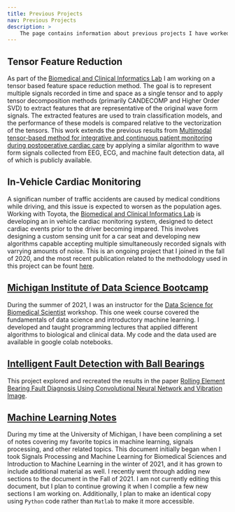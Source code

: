 ```yaml
---
title: Previous Projects
nav: Previous Projects
description: >
    The page contains information about previous projects I have worked on
---
```


## Tensor Feature Reduction
As part of the [Biomedical and Clinical Informatics Lab](https://najarianlab.ccmb.med.umich.edu/home) I am working on a tensor based feature space reduction method. The goal is to represent multiple signals recorded in time and space as a single tensor and to apply tensor decomposition methods (primarily CANDECOMP and Higher Order SVD) to extract features that are representative of the original wave form signals. The extracted features are used to train classification models, and the performance of these models is compared relative to the vectorization of the tensors. This work extends the previous results from [Multimodal tensor-based method for integrative and continuous patient monitoring during postoperative cardiac care](https://www.sciencedirect.com/science/article/pii/S0933365721000257) by applying a similar algorithm to wave form signals collected from EEG, ECG, and machine fault detection data, all of which is publicly available.

## In-Vehicle Cardiac Monitoring
A significan number of traffic accidents are caused by medical conditions while driving, and this issue is expected to worsen as the population ages. Working with Toyota, the [Biomedical and Clinical Informatics Lab](https://najarianlab.ccmb.med.umich.edu/home) is developing an in vehicle cardiac monitoring system, designed to detect cardiac events prior to the driver becoming impared. This involves designing a custom sensing unit for a car seat and developing new algorithms capable accepting multiple simultaneously recorded signals with varrying amounts of noise. This is an ongoing project that I joined in the fall of 2020, and the most recent publication related to the methodology used in this project can be fount [here](https://www.sciencedirect.com/science/article/pii/S1746809420303347).

## [Michigan Institute of Data Science Bootcamp](https://jpickard1.github.io/content/previous_projects/MIDAS.html)

During the summer of 2021, I was an instructor for the [Data Science for Biomedical Scientist](https://midas.umich.edu/data-science-for-biomedical-scientists/) workshop. This one week course covered the fundamentals of data science and introductory machine learning. I developed and taught programming lectures that applied different algorithms to biological and clinical data. My code and the data used are available in google colab notebooks.

## [Intelligent Fault Detection with Ball Bearings](https://jpickard1.github.io/content/previous_projects/Ball_Bearings_and_Vibration_Images.pdf)

This project explored and recreated the results in the paper [Rolling Element Bearing Fault Diagnosis Using Convolutional Neural Network and Vibration Image](https://www.sciencedirect.com/science/article/abs/pii/S1389041717303261).

## [Machine Learning Notes](https://drive.google.com/file/d/1-IX-_AwHDNvIuR2fkbN5uYLO6sQLxs2J/view?usp=sharing)

During my time at the University of Michigan, I have been complining a set of notes covering my favorite topics in machine learning, signals processing, and other related topics. This document initially began when I took Signals Processing and Machine Learning for Biomedical Sciences and Introduction to Machine Learning in the winter of 2021, and it has grown to include additional material as well. I recently went through adding new sections to the document in the Fall of 2021. I am not currently editing this document, but I plan to continue growing it when I complie a few new sections I am working on. Additionally, I plan to make an identical copy using `Python` code rather than `Matlab` to make it more accessible.
